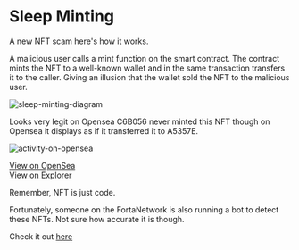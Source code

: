 # Sleep Minting

A new NFT scam here's how it works.

A malicious user calls a mint function on the smart contract.
The contract mints the NFT to a well-known wallet and in the same transaction transfers it to the caller.
Giving an illusion that the wallet sold the NFT to the malicious user.

![sleep-minting-diagram](https://user-images.githubusercontent.com/38040789/197575316-7d53719c-739e-4215-a34e-715bfdee5469.png)


Looks very legit on Opensea
C6B056 never minted this NFT though on Opensea it displays as if it transferred it to A5357E.

![activity-on-opensea](https://user-images.githubusercontent.com/38040789/197575391-f0d2b3a2-8733-4e8f-8e30-afed1a55e48a.png)


[View on OpenSea](https://testnets.opensea.io/assets/goerli/0x37aad0a182e6e61db0325a6cdfbb70dbe89cfbd4/0)<br>
[View on Explorer](https://goerli.etherscan.io/tx/0x21ff4ecfb80c7cc5eba0b5f97335b1900c514c4b06b5abd1362e8b1713fb9661)

Remember, NFT is just code.

Fortunately, someone on the FortaNetwork is also running a bot to detect these NFTs.
Not sure how accurate it is though.

Check it out [here](https://explorer.forta.network/bot/0x46ce98e921e2766a922840a56e89f24409001052c284e0bd6cbaa4fecd95e9b6)
